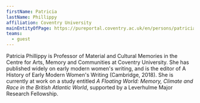 ```yaml
---
firstName: Patricia
lastName: Phillippy
affiliation: Coventry University
mainEntityOfPage: https://pureportal.coventry.ac.uk/en/persons/patricia-phillippy
teams:
  - guest
---
```



Patricia Phillippy is Professor of Material and Cultural Memories in the Centre for Arts, Memory and Communities at Coventry University. She has published widely on early modern women's writing, and is the editor of A History of Early Modern Women's Writing (Cambridge, 2018). She is currently at work on a study entitled *A Floating World: Memory, Climate and Race in the British Atlantic World*, supported by a Leverhulme Major Research Fellowship. 